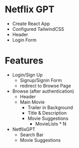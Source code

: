 # Netflix GPT

- Create React App
- Configured TailwindCSS
- Header
- Login Form

# Features

- Login/Sign Up
  - Signup/Signin Form
  - redirect to Browse Page
- Browse (after authentication)
  - Header
  - Main Movie
    - Trailer in Background
    - Title & Description
    - Movie Suggestions
      - MovieLists \* N
- NetflixGPT
  - Search Bar
  - Movie Suggestions
